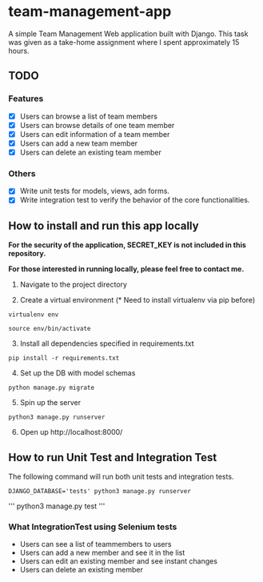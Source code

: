 # team-management-app

A simple Team Management Web application built with Django.
This task was given as a take-home assignment where I spent approximately 15 hours.

## TODO

### Features

- [x] Users can browse a list of team members
- [x] Users can browse details of one team member
- [x] Users can edit information of a team member
- [x] Users can add a new team member
- [x] Users can delete an existing team member

### Others

- [x] Write unit tests for models, views, adn forms.
- [x] Write integration test to verify the behavior of the core functionalities.

## How to install and run this app locally

**For the security of the application, SECRET_KEY is not included in this repository.**

**For those interested in running locally, please feel free to contact me.**

1. Navigate to the project directory

2. Create a virtual environment (* Need to install virtualenv via pip before)

```
virtualenv env
```

```
source env/bin/activate
```

3. Install all dependencies specified in requirements.txt

```
pip install -r requirements.txt
```

4. Set up the DB with model schemas

```
python manage.py migrate
```

5. Spin up the server

```
python3 manage.py runserver
```

6. Open up http://localhost:8000/

## How to run Unit Test and Integration Test

The following command will run both unit tests and integration tests.

```
DJANGO_DATABASE='tests' python3 manage.py runserver
```

'''
python3 manage.py test
'''

### What IntegrationTest using Selenium tests

- Users can see a list of teammembers to users
- Users can add a new member and see it in the list
- Users can edit an existing member and see instant changes
- Users can delete an existing member

